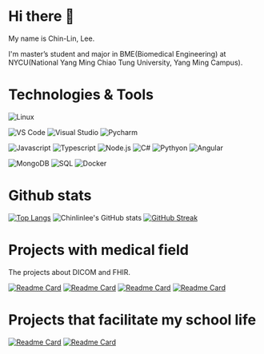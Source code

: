 # Hi there 👋
My name is Chin-Lin, Lee.

I'm master’s student and major in BME(Biomedical Engineering) at NYCU(National Yang Ming Chiao Tung University, Yang Ming Campus).
<!--
**Chinlinlee/Chinlinlee** is a ✨ _special_ ✨ repository because its `README.md` (this file) appears on your GitHub profile.

Here are some ideas to get you started:

- 🔭 I’m currently working on ...
- 🌱 I’m currently learning ...
- 👯 I’m looking to collaborate on ...
- 🤔 I’m looking for help with ...
- 💬 Ask me about ...
- 📫 How to reach me: ...
- 😄 Pronouns: ...
- ⚡ Fun fact: ...
-->
# Technologies & Tools
![Linux](https://img.shields.io/badge/OS-Linux-informational?style=flat&logo=Linux&logoColor=white&color=2bbc8a)

![VS Code](https://img.shields.io/badge/Editor-VS%20Code-informational?style=flat&logo=Visual%20Studio%20Code&logoColor=white&color=2bbc8a)
![Visual Studio](https://img.shields.io/badge/Editor-Visual%20Studio-informational?style=flat&logo=Visual%20Studio&logoColor=white&color=2bbc8a)
![Pycharm](https://img.shields.io/badge/Editor-Pycharm-informational?style=flat&logo=Pycharm&logoColor=white&color=2bbc8a)

![Javascript](https://img.shields.io/badge/Code-Javascript-informational?style=flat&logo=javascript&logoColor=white&color=2bbc8a)
![Typescript](https://img.shields.io/badge/Code-Typescript-informational?style=flat&logo=Typescript&logoColor=white&color=2bbc8a)
![Node.js](https://img.shields.io/badge/Code-Node.js-informational?style=flat&logo=Node.js&logoColor=white&color=2bbc8a)
![C#](https://img.shields.io/badge/Code-C%23-informational?style=flat&logo=C%20Sharp&logoColor=white&color=2bbc8a)
![Pythyon](https://img.shields.io/badge/Code-Python-informational?style=flat&logo=Python&logoColor=white&color=2bbc8a)
![Angular](https://img.shields.io/badge/Code-Angular-informational?style=flat&logo=Angular&logoColor=white&color=2bbc8a)

![MongoDB](https://img.shields.io/badge/Tools-MongoDB-informational?style=flat&logo=MongoDB&logoColor=white&color=2bbc8a)
![SQL](https://img.shields.io/badge/Tools-SQL-informational?style=flat&logo=&logoColor=white&color=2bbc8a)
![Docker](https://img.shields.io/badge/Tools-docker-informational?style=flat&logo=docker&logoColor=white&color=2bbc8a)



# Github stats

[![Top Langs](https://github-readme-stats.vercel.app/api/top-langs/?username=chinlinlee&hide=c,c%2B%2B,cmake)](https://github.com/anuraghazra/github-readme-stats)
![Chinlinlee's GitHub stats](https://github-readme-stats.vercel.app/api?username=Chinlinlee&show_icons=true&line_height=40)
[![GitHub Streak](https://streak-stats.demolab.com?user=Chinlinlee&theme=dark&card_width=750)](https://git.io/streak-stats)
# Projects with medical field
The projects about DICOM and FHIR.

[![Readme Card](https://github-readme-stats.vercel.app/api/pin/?username=chinlinlee&repo=burni)](https://github.com/Chinlinlee/Burni)
[![Readme Card](https://github-readme-stats.vercel.app/api/pin/?username=chinlinlee&repo=hapi-sync-mediator-ts)](https://github.com/Chinlinlee/hapi-sync-mediator-ts)
[![Readme Card](https://github-readme-stats.vercel.app/api/pin/?username=cylab-tw&repo=raccoon)](https://github.com/cylab-tw/raccoon)
[![Readme Card](https://github-readme-stats.vercel.app/api/pin/?username=chinlinlee&repo=dicom-to-json)](https://github.com/Chinlinlee/dicom-to-json)

# Projects that facilitate my school life
[![Readme Card](https://github-readme-stats.vercel.app/api/pin/?username=chinlinlee&repo=NTUNHS-Assistant)](https://github.com/Chinlinlee/NTUNHS-Assistant)
[![Readme Card](https://github-readme-stats.vercel.app/api/pin/?username=chinlinlee&repo=nycu-ymbme-pastexam)](https://github.com/Chinlinlee/nycu-ymbme-pastexam)
